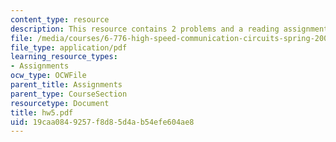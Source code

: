 ```yaml
---
content_type: resource
description: This resource contains 2 problems and a reading assignment.
file: /media/courses/6-776-high-speed-communication-circuits-spring-2005/19caa0849257f8d85d4ab54efe604ae8_hw5.pdf
file_type: application/pdf
learning_resource_types:
- Assignments
ocw_type: OCWFile
parent_title: Assignments
parent_type: CourseSection
resourcetype: Document
title: hw5.pdf
uid: 19caa084-9257-f8d8-5d4a-b54efe604ae8
---
```

